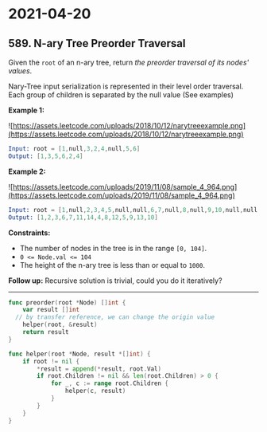 # 2021-04-20

## 589. N-ary Tree Preorder Traversal

Given the `root` of an n-ary tree, return *the preorder traversal of its nodes' values*.

Nary-Tree input serialization is represented in their level order traversal. Each group of children is separated by the null value (See examples)

**Example 1:**

![https://assets.leetcode.com/uploads/2018/10/12/narytreeexample.png](https://assets.leetcode.com/uploads/2018/10/12/narytreeexample.png)

```s
Input: root = [1,null,3,2,4,null,5,6]
Output: [1,3,5,6,2,4]
```

**Example 2:**

![https://assets.leetcode.com/uploads/2019/11/08/sample_4_964.png](https://assets.leetcode.com/uploads/2019/11/08/sample_4_964.png)

```s
Input: root = [1,null,2,3,4,5,null,null,6,7,null,8,null,9,10,null,null,11,null,12,null,13,null,null,14]
Output: [1,2,3,6,7,11,14,4,8,12,5,9,13,10]
```

**Constraints:**

- The number of nodes in the tree is in the range `[0, 104]`.
- `0 <= Node.val <= 104`
- The height of the n-ary tree is less than or equal to `1000`.

**Follow up:** Recursive solution is trivial, could you do it iteratively?

---

```go
func preorder(root *Node) []int {
    var result []int
  // by transfer reference, we can change the origin value
    helper(root, &result)
    return result
}

func helper(root *Node, result *[]int) {
    if root != nil {
        *result = append(*result, root.Val)
        if root.Children != nil && len(root.Children) > 0 {
            for _, c := range root.Children {
                helper(c, result)
            }
        }
    }
}
```
